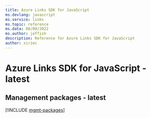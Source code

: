 ```yaml
---
title: Azure Links SDK for JavaScript
ms.devlang: javascript
ms.service: links
ms.topic: reference
ms.data: 08/09/2022
ms.author: jeffish
description: Reference for Azure Links SDK for JavaScript
author: xirzec
---
```

# Azure Links SDK for JavaScript - latest

## Management packages - latest
[!INCLUDE [mgmt-packages](links-mgmt-index.md)]